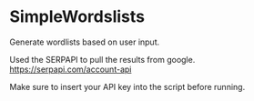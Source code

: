 # SimpleWordslists
Generate wordlists based on user input. 

Used the SERPAPI to pull the results from google. 
https://serpapi.com/account-api

Make sure to insert your API key into the script before running. 
